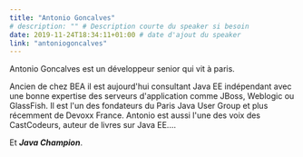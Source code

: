 ```yaml
---
title: "Antonio Goncalves"
# description: "" # Description courte du speaker si besoin
date: 2019-11-24T18:34:11+01:00 # date d'ajout du speaker
link: "antoniogoncalves"
---
```

Antonio Goncalves est un développeur senior qui vit à paris. 

Ancien de chez BEA il est aujourd'hui consultant Java EE indépendant avec une bonne expertise des serveurs d'application comme JBoss, Weblogic ou GlassFish. Il est l'un des fondateurs du Paris Java User Group et plus récemment de Devoxx France. Antonio est aussi l'une des voix des CastCodeurs, auteur de livres sur Java EE....

Et ***Java Champion***.